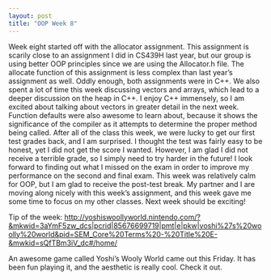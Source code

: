 ```yaml
---
layout: post
title: "OOP Week 8"
---
```

Week eight started off with the allocator assignment. This assignment is scarily close to an assignment I did in CS439H last year, but our group is using better OOP principles since we are using the Allocator.h file. The allocate function of this assignment is less complex than last year’s assignment as well. Oddly enough, both assignments were in C++. We also spent a lot of time this week discussing vectors and arrays, which lead to a deeper discussion on the heap in C++. I enjoy C++ immensely, so I am excited about talking about vectors in greater detail in the next week. Function defaults were also awesome to learn about, because it shows the significance of the compiler as it attempts to determine the proper method being called. After all of the class this week, we were lucky to get our first test grades back, and I am surprised. I thought the test was fairly easy to be honest, yet I did not get the score I wanted. However, I am glad I did not receive a terrible grade, so I simply need to try harder in the future! I look forward to finding out what I missed on the exam in order to improve my performance on the second and final exam. This week was relatively calm for OOP, but I am glad to receive the post-test break. My partner and I are moving along nicely with this week’s assignment, and this week gave me some time to focus on my other classes. Next week should be exciting!

Tip of the week: http://yoshiswoollyworld.nintendo.com/?&mkwid=3aYmF5zw_dcs|pcrid|85676699719|pmt|e|pkw|yoshi%27s%20woolly%20world&pid=SEM_Core%20Terms%20-%20Title%20E-&mwkid=sQfTBm3iV_dc#/home/

An awesome game called Yoshi’s Wooly World came out this Friday. It has been fun playing it, and the aesthetic is really cool. Check it out.
